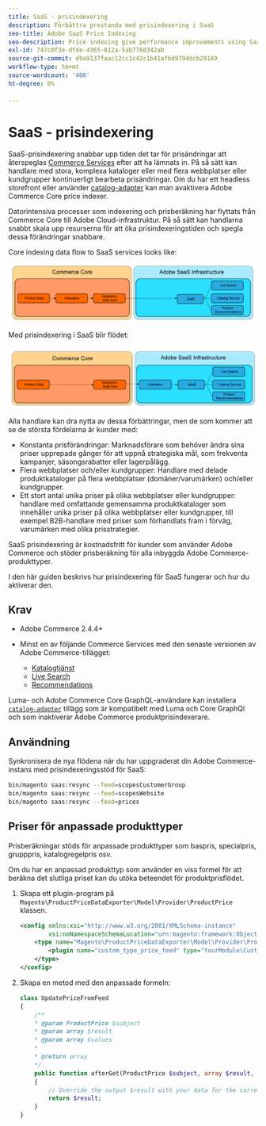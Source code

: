 ```yaml
---
title: SaaS - prisindexering
description: Förbättra prestanda med prisindexering i SaaS
seo-title: Adobe SaaS Price Indexing
seo-description: Price indexing give performance improvements using SaaS infrastructure
exl-id: 747c0f3e-dfde-4365-812a-5ab7768342ab
source-git-commit: d9a9137faac12cc1c42c1b41afbd9794dcb29189
workflow-type: tm+mt
source-wordcount: '408'
ht-degree: 0%

---
```


# SaaS - prisindexering

SaaS-prisindexering snabbar upp tiden det tar för prisändringar att återspeglas [Commerce Services](../landing/saas.md) efter att ha lämnats in. På så sätt kan handlare med stora, komplexa kataloger eller med flera webbplatser eller kundgrupper kontinuerligt bearbeta prisändringar.
Om du har ett headless storefront eller använder [catalog-adapter](./catalog-adapter.md) kan man avaktivera Adobe Commerce Core price indexer.

Datorintensiva processer som indexering och prisberäkning har flyttats från Commerce Core till Adobe Cloud-infrastruktur. På så sätt kan handlarna snabbt skala upp resurserna för att öka prisindexeringstiden och spegla dessa förändringar snabbare.

Core indexing data flow to SaaS services looks like:

![Standarddataflöde](assets/old_way.png)

Med prisindexering i SaaS blir flödet:

![Dataflöde för prisindexering i SaaS](assets/new_way.png)

Alla handlare kan dra nytta av dessa förbättringar, men de som kommer att se de största fördelarna är kunder med:

* Konstanta prisförändringar: Marknadsförare som behöver ändra sina priser upprepade gånger för att uppnå strategiska mål, som frekventa kampanjer, säsongsrabatter eller lagerpålägg.
* Flera webbplatser och/eller kundgrupper: Handlare med delade produktkataloger på flera webbplatser (domäner/varumärken) och/eller kundgrupper.
* Ett stort antal unika priser på olika webbplatser eller kundgrupper: handlare med omfattande gemensamma produktkataloger som innehåller unika priser på olika webbplatser eller kundgrupper, till exempel B2B-handlare med priser som förhandlats fram i förväg, varumärken med olika prisstrategier.

SaaS prisindexering är kostnadsfritt för kunder som använder Adobe Commerce och stöder prisberäkning för alla inbyggda Adobe Commerce-produkttyper.

I den här guiden beskrivs hur prisindexering för SaaS fungerar och hur du aktiverar den.

## Krav

* Adobe Commerce 2.4.4+
* Minst en av följande Commerce Services med den senaste versionen av Adobe Commerce-tillägget:

   * [Katalogtjänst](../catalog-service/overview.md)
   * [Live Search](../live-search/guide-overview.md)
   * [Recommendations](../product-recommendations/guide-overview.md)

Luma- och Adobe Commerce Core GraphQL-användare kan installera [`catalog-adapter`](catalog-adapter.md) tillägg som är kompatibelt med Luma och Core GraphQl och som inaktiverar Adobe Commerce produktprisindexerare.

## Användning

Synkronisera de nya flödena när du har uppgraderat din Adobe Commerce-instans med prisindexeringsstöd för SaaS:

```bash
bin/magento saas:resync --feed=scopesCustomerGroup
bin/magento saas:resync --feed=scopesWebsite
bin/magento saas:resync --feed=prices
```

## Priser för anpassade produkttyper

Prisberäkningar stöds för anpassade produkttyper som baspris, specialpris, grupppris, katalogregelpris osv.

Om du har en anpassad produkttyp som använder en viss formel för att beräkna det slutliga priset kan du utöka beteendet för produktprisflödet.

1. Skapa ett plugin-program på `Magento\ProductPriceDataExporter\Model\Provider\ProductPrice` klassen.

   ```xml
   <config xmlns:xsi="http://www.w3.org/2001/XMLSchema-instance"
           xsi:noNamespaceSchemaLocation="urn:magento:framework:ObjectManager/etc/config.xsd">
       <type name="Magento\ProductPriceDataExporter\Model\Provider\ProductPrice">
           <plugin name="custom_type_price_feed" type="YourModule\CustomProductType\Plugin\UpdatePriceFromFeed" />
       </type>
   </config>
   ```

1. Skapa en metod med den anpassade formeln:

   ```php
   class UpdatePriceFromFeed
   {
       /**
       * @param ProductPrice $subject
       * @param array $result
       * @param array $values
       *
       * @return array
       */
       public function afterGet(ProductPrice $subject, array $result, array $values) : array
       {
           // Override the output $result with your data for the corresponding products (see original method for details) 
           return $result;
       }
   }
   ```
